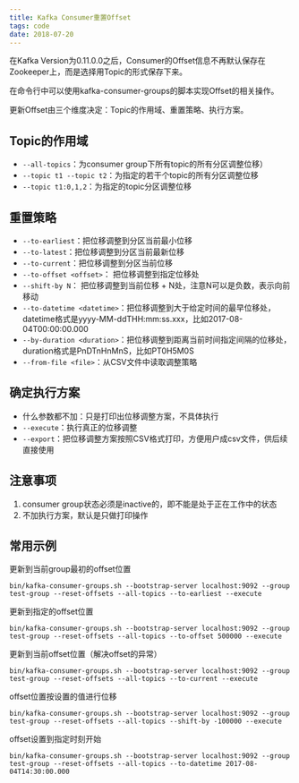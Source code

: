 ```yaml
---
title: Kafka Consumer重置Offset
tags: code
date: 2018-07-20
---
```


在Kafka Version为0.11.0.0之后，Consumer的Offset信息不再默认保存在Zookeeper上，而是选择用Topic的形式保存下来。

在命令行中可以使用kafka-consumer-groups的脚本实现Offset的相关操作。

更新Offset由三个维度决定：Topic的作用域、重置策略、执行方案。
<!-- more-->

## Topic的作用域

- `--all-topics`：为consumer group下所有topic的所有分区调整位移）
- `--topic t1 --topic t2`：为指定的若干个topic的所有分区调整位移
- `--topic t1:0,1,2`：为指定的topic分区调整位移

## 重置策略

- `--to-earliest`：把位移调整到分区当前最小位移
- `--to-latest`：把位移调整到分区当前最新位移
- `--to-current`：把位移调整到分区当前位移
- `--to-offset <offset>`： 把位移调整到指定位移处
- `--shift-by N`： 把位移调整到当前位移 + N处，注意N可以是负数，表示向前移动
- `--to-datetime <datetime>`：把位移调整到大于给定时间的最早位移处，datetime格式是yyyy-MM-ddTHH:mm:ss.xxx，比如2017-08-04T00:00:00.000
- `--by-duration <duration>`：把位移调整到距离当前时间指定间隔的位移处，duration格式是PnDTnHnMnS，比如PT0H5M0S
- `--from-file <file>`：从CSV文件中读取调整策略

## 确定执行方案

- 什么参数都不加：只是打印出位移调整方案，不具体执行
- `--execute`：执行真正的位移调整
- `--export`：把位移调整方案按照CSV格式打印，方便用户成csv文件，供后续直接使用

## 注意事项

1. consumer group状态必须是inactive的，即不能是处于正在工作中的状态
2. 不加执行方案，默认是只做打印操作

## 常用示例

更新到当前group最初的offset位置

```shell
bin/kafka-consumer-groups.sh --bootstrap-server localhost:9092 --group test-group --reset-offsets --all-topics --to-earliest --execute
```

更新到指定的offset位置

```shell
bin/kafka-consumer-groups.sh --bootstrap-server localhost:9092 --group test-group --reset-offsets --all-topics --to-offset 500000 --execute
```

更新到当前offset位置（解决offset的异常）

```shell
bin/kafka-consumer-groups.sh --bootstrap-server localhost:9092 --group test-group --reset-offsets --all-topics --to-current --execute
```

offset位置按设置的值进行位移

```shell
bin/kafka-consumer-groups.sh --bootstrap-server localhost:9092 --group test-group --reset-offsets --all-topics --shift-by -100000 --execute
```

offset设置到指定时刻开始

```shell
bin/kafka-consumer-groups.sh --bootstrap-server localhost:9092 --group test-group --reset-offsets --all-topics --to-datetime 2017-08-04T14:30:00.000
```

